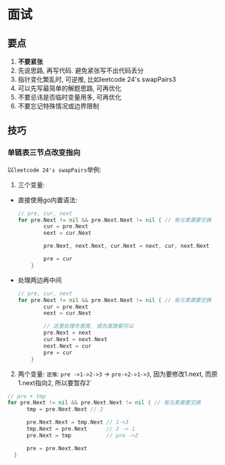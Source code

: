 # 面试

## 要点
1. **不要紧张**
1. 先说思路, 再写代码. 避免紧张写不出代码丢分
1. 指针变化繁乱时, 可逆推, 比如leetcode 24's swapPairs3
1. 可以先写最简单的解题思路, 可再优化
1. 不要忌讳是否临时变量用多, 可再优化
1. 不要忘记特殊情况或边界限制

## 技巧
### 单链表三节点改变指向
以`leetcode 24's swapPairs`举例:

1. 三个变量:

  - 直接使用go内置语法:

    ```go
    // pre, cur, next
    for pre.Next != nil && pre.Next.Next != nil { // 有元素需要交换
			cur = pre.Next
			next = cur.Next

			pre.Next, next.Next, cur.Next = next, cur, next.Next

			pre = cur
		}
    ```
  - 处理两边再中间

    ```go
    // pre, cur, next
    for pre.Next != nil && pre.Next.Next != nil { // 有元素需要交换
			cur = pre.Next
			next = cur.Next

			// 这里处理先首尾, 或先尾首都可以
			pre.Next = next
			cur.Next = next.Next
			next.Next = cur
			pre = cur
		}

2. 两个变量: `逆推`: `pre ->1->2->3` -> `pre->2->1->3`, 因为要修改1.next, 而原1.next指向2, 所以要暂存2`

  ```go
  // pre + tmp
  for pre.Next != nil && pre.Next.Next != nil { // 有元素需要交换
		tmp = pre.Next.Next // 2

		pre.Next.Next = tmp.Next // 1->3
		tmp.Next = pre.Next      // 2 -> 1
		pre.Next = tmp           // pre ->2

		pre = pre.Next.Next
	}
  ```
